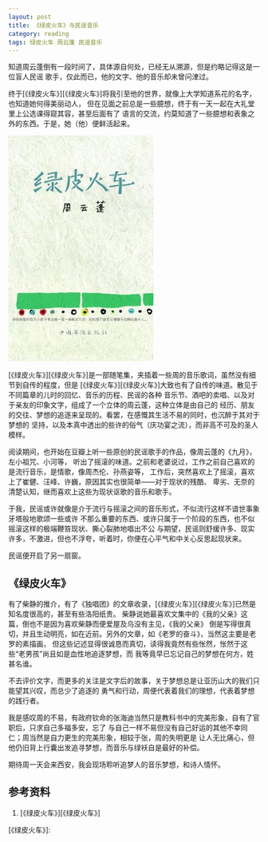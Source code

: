 ```yaml
---
layout: post
title: 《绿皮火车》与民谣音乐
category: reading
tags: 绿皮火车 周云蓬 民谣音乐
---
```


知道周云蓬倒有一段时间了，具体源自何处，已经无从溯源，但是约略记得这是一位盲人民谣
歌手，仅此而已，他的文字、他的音乐却未曾问津过。

终于[《绿皮火车》][《绿皮火车》]将我引至他的世界，就像上大学知道系花的名字，也知道她何得美丽动人，
但在见面之前总是一些臆想，终于有一天一起在大礼堂里上公选课得窥其容，甚至后面有了
语言的交流，约莫知道了一些臆想和表象之外的东西。于是，她（他）便鲜活起来。

![lvpihuoche](/assets/images/lvpihuoche.jpg)

[《绿皮火车》][《绿皮火车》]是一部随笔集，夹插着一些周的音乐歌词，虽然没有细节到自传的程度，但是
[《绿皮火车》][《绿皮火车》]大致也有了自传的味道。散见于不同篇章的儿时的回忆、音乐的历程、民谣的各种
音乐节、酒吧的卖唱、以及对于亲友的印象文字，组成了一个立体的周云蓬，这种立体是由自己的
经历、朋友的交往、梦想的追逐来呈现的。看罢，在感慨其生活不易的同时，也沉醉于其对于梦想的
坚持，以及本真中透出的些许的俗气（庆功宴之流），而非高不可及的圣人模样。

阅读期间，也开始在豆瓣上听一些原创的民谣歌手的作品，像周云蓬的《九月》，左小祖咒、小河等，
听出了摇滚的味道。之前和老婆说过，工作之前自己喜欢的是流行音乐，是情歌，像周杰伦、孙燕姿等，
工作后，突然喜欢上了摇滚，喜欢上了崔健、汪峰、许巍，原因其实也很简单——对于现状的残酷、
卑劣、无奈的清楚认知，继而喜欢上这些为现状讴歌的音乐和歌手。

于我，民谣或许就像是介于流行与摇滚之间的音乐形式，不似流行这样不谙世事象牙塔般地歌颂一些或许
不那么重要的东西、或许只属于一个阶段的东西，也不似摇滚这样的极端鞭笞现状、撕心裂肺地唱出不公
与期望，民谣则舒缓许多、现实许多，不激进，但也不浮夸，听着时，你便在心平气和中关心反思起现状来。

民谣便开启了另一扇窗。

## 《绿皮火车》

有了柴静的推介，有了《独唱团》的文章收录，[《绿皮火车》][《绿皮火车》]已然是知名度很高的，甚至有些洛阳纸贵。
柴静说她最喜欢文集中的《我的父亲》这篇，倒也不是因为喜欢柴静而便爱屋及乌没有主见，《我的父亲》
倒是写得很真切，并且生动明亮，如在近前。另外的文章，如《老罗的奋斗》，当然这主要是老罗的素描画，
但这些记述显得很诚恳而真切，读得我竟然有些怅然，怅然于这些“老男孩”尚且如是血性地追逐梦想，而
我等竟早已忘记自己的梦想在何方，姓甚名谁。

不去评价文字，而更多的关注是文字后的故事，关于梦想总是让亚历山大的我们只能望其兴叹，而总少了追逐的
勇气和行动，周便代表着我们的理想，代表着梦想的践行者。

我是感叹周的不易，有政府钦命的张海迪当然只是教科书中的完美形象，自有了官职后，只求自己多福多安，忘了
与自己一样不易但没有自己好运的其他不幸同仁；周当然是自力更生的完美形象，相较于张，周的失明更是
让人无比痛心，但他仍旧背上行囊出发追寻梦想，而音乐与绿袄自是最好的补偿。

期待周一天会来西安，我会现场聆听追梦人的音乐梦想，和诗人情怀。




## 参考资料
1. [《绿皮火车》][《绿皮火车》]


[《绿皮火车》]:

